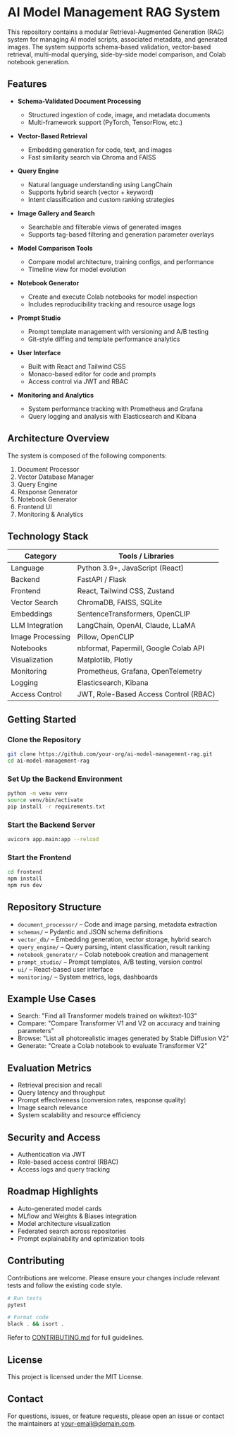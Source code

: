 # AI Model Management RAG System

This repository contains a modular Retrieval-Augmented Generation (RAG) system for managing AI model scripts, associated metadata, and generated images. The system supports schema-based validation, vector-based retrieval, multi-modal querying, side-by-side model comparison, and Colab notebook generation.

## Features

- **Schema-Validated Document Processing**
  - Structured ingestion of code, image, and metadata documents
  - Multi-framework support (PyTorch, TensorFlow, etc.)

- **Vector-Based Retrieval**
  - Embedding generation for code, text, and images
  - Fast similarity search via Chroma and FAISS

- **Query Engine**
  - Natural language understanding using LangChain
  - Supports hybrid search (vector + keyword)
  - Intent classification and custom ranking strategies

- **Image Gallery and Search**
  - Searchable and filterable views of generated images
  - Supports tag-based filtering and generation parameter overlays

- **Model Comparison Tools**
  - Compare model architecture, training configs, and performance
  - Timeline view for model evolution

- **Notebook Generator**
  - Create and execute Colab notebooks for model inspection
  - Includes reproducibility tracking and resource usage logs

- **Prompt Studio**
  - Prompt template management with versioning and A/B testing
  - Git-style diffing and template performance analytics

- **User Interface**
  - Built with React and Tailwind CSS
  - Monaco-based editor for code and prompts
  - Access control via JWT and RBAC

- **Monitoring and Analytics**
  - System performance tracking with Prometheus and Grafana
  - Query logging and analysis with Elasticsearch and Kibana

## Architecture Overview

The system is composed of the following components:

1. Document Processor
2. Vector Database Manager
3. Query Engine
4. Response Generator
5. Notebook Generator
6. Frontend UI
7. Monitoring & Analytics

## Technology Stack

| Category          | Tools / Libraries |
|-------------------|------------------|
| Language          | Python 3.9+, JavaScript (React) |
| Backend           | FastAPI / Flask |
| Frontend          | React, Tailwind CSS, Zustand |
| Vector Search     | ChromaDB, FAISS, SQLite |
| Embeddings        | SentenceTransformers, OpenCLIP |
| LLM Integration   | LangChain, OpenAI, Claude, LLaMA |
| Image Processing  | Pillow, OpenCLIP |
| Notebooks         | nbformat, Papermill, Google Colab API |
| Visualization     | Matplotlib, Plotly |
| Monitoring        | Prometheus, Grafana, OpenTelemetry |
| Logging           | Elasticsearch, Kibana |
| Access Control    | JWT, Role-Based Access Control (RBAC) |

## Getting Started

### Clone the Repository

```bash
git clone https://github.com/your-org/ai-model-management-rag.git
cd ai-model-management-rag
```

### Set Up the Backend Environment

```bash
python -m venv venv
source venv/bin/activate
pip install -r requirements.txt
```

### Start the Backend Server

```bash
uvicorn app.main:app --reload
```

### Start the Frontend

```bash
cd frontend
npm install
npm run dev
```

## Repository Structure

- `document_processor/` – Code and image parsing, metadata extraction
- `schemas/` – Pydantic and JSON schema definitions
- `vector_db/` – Embedding generation, vector storage, hybrid search
- `query_engine/` – Query parsing, intent classification, result ranking
- `notebook_generator/` – Colab notebook creation and management
- `prompt_studio/` – Prompt templates, A/B testing, version control
- `ui/` – React-based user interface
- `monitoring/` – System metrics, logs, dashboards

## Example Use Cases

- Search: "Find all Transformer models trained on wikitext-103"
- Compare: "Compare Transformer V1 and V2 on accuracy and training parameters"
- Browse: "List all photorealistic images generated by Stable Diffusion V2"
- Generate: "Create a Colab notebook to evaluate Transformer V2"

## Evaluation Metrics

- Retrieval precision and recall
- Query latency and throughput
- Prompt effectiveness (conversion rates, response quality)
- Image search relevance
- System scalability and resource efficiency

## Security and Access

- Authentication via JWT
- Role-based access control (RBAC)
- Access logs and query tracking

## Roadmap Highlights

- Auto-generated model cards
- MLflow and Weights & Biases integration
- Model architecture visualization
- Federated search across repositories
- Prompt explainability and optimization tools

## Contributing

Contributions are welcome. Please ensure your changes include relevant tests and follow the existing code style.

```bash
# Run tests
pytest

# Format code
black . && isort .
```

Refer to [CONTRIBUTING.md](CONTRIBUTING.md) for full guidelines.

## License

This project is licensed under the MIT License.

## Contact

For questions, issues, or feature requests, please open an issue or contact the maintainers at [your-email@domain.com](mailto:your-email@domain.com).
```
